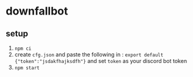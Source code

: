 # downfallbot
## setup
1. `npm ci`
2. create `cfg.json` and paste the following in : `export default {"token":"jsdakfhajksdfh"}` and set `token` as your discord bot token
3. `npm start`